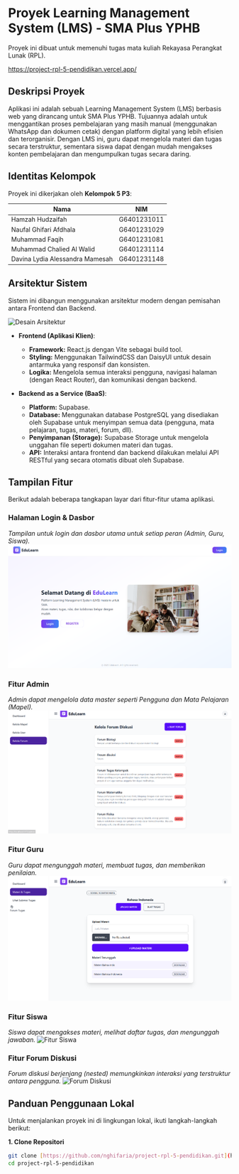 # Proyek Learning Management System (LMS) - SMA Plus YPHB

Proyek ini dibuat untuk memenuhi tugas mata kuliah Rekayasa Perangkat Lunak (RPL).

https://project-rpl-5-pendidikan.vercel.app/

## Deskripsi Proyek

Aplikasi ini adalah sebuah Learning Management System (LMS) berbasis web yang dirancang untuk SMA Plus YPHB. Tujuannya adalah untuk menggantikan proses pembelajaran yang masih manual (menggunakan WhatsApp dan dokumen cetak) dengan platform digital yang lebih efisien dan terorganisir. Dengan LMS ini, guru dapat mengelola materi dan tugas secara terstruktur, sementara siswa dapat dengan mudah mengakses konten pembelajaran dan mengumpulkan tugas secara daring.

## Identitas Kelompok

Proyek ini dikerjakan oleh **Kelompok 5 P3**:

| Nama                          | NIM         |
| ----------------------------- | ----------- |
| Hamzah Hudzaifah              | G6401231011 |
| Naufal Ghifari Afdhala        | G6401231029 |
| Muhammad Faqih                | G6401231081 |
| Muhammad Chalied Al Walid     | G6401231114 |
| Davina Lydia Alessandra Mamesah | G6401231148 |

## Arsitektur Sistem

Sistem ini dibangun menggunakan arsitektur modern dengan pemisahan antara Frontend dan Backend.

![Desain Arsitektur](src/assets/DesainArsitektur.png) 

* **Frontend (Aplikasi Klien)**:
    * **Framework:** React.js dengan Vite sebagai build tool.
    * **Styling:** Menggunakan TailwindCSS dan DaisyUI untuk desain antarmuka yang responsif dan konsisten.
    * **Logika:** Mengelola semua interaksi pengguna, navigasi halaman (dengan React Router), dan komunikasi dengan backend.

* **Backend as a Service (BaaS)**:
    * **Platform:** Supabase.
    * **Database:** Menggunakan database PostgreSQL yang disediakan oleh Supabase untuk menyimpan semua data (pengguna, mata pelajaran, tugas, materi, forum, dll).
    * **Penyimpanan (Storage):** Supabase Storage untuk mengelola unggahan file seperti dokumen materi dan tugas.
    * **API:** Interaksi antara frontend dan backend dilakukan melalui API RESTful yang secara otomatis dibuat oleh Supabase.

## Tampilan Fitur

Berikut adalah beberapa tangkapan layar dari fitur-fitur utama aplikasi.

### Halaman Login & Dasbor
*Tampilan untuk login dan dasbor utama untuk setiap peran (Admin, Guru, Siswa).*
![Tampilan Dasbor](src/assets/Dasbor.png) 

### Fitur Admin
*Admin dapat mengelola data master seperti Pengguna dan Mata Pelajaran (Mapel).*
![Fitur Admin](src/assets/FiturAdmin.png) 

### Fitur Guru
*Guru dapat mengunggah materi, membuat tugas, dan memberikan penilaian.*
![Fitur Guru](src/assets/FiturGuru.png) 

### Fitur Siswa
*Siswa dapat mengakses materi, melihat daftar tugas, dan mengunggah jawaban.*
![Fitur Siswa](src/assets/FiturSiswa.png) 

### Fitur Forum Diskusi
*Forum diskusi berjenjang (nested) memungkinkan interaksi yang terstruktur antara pengguna.*
![Forum Diskusi](src/assets/FiturForum.png) 


## Panduan Penggunaan Lokal

Untuk menjalankan proyek ini di lingkungan lokal, ikuti langkah-langkah berikut:

**1. Clone Repositori**
```bash
git clone [https://github.com/nghifaria/project-rpl-5-pendidikan.git](https://github.com/nghifaria/project-rpl-5-pendidikan.git)
cd project-rpl-5-pendidikan
